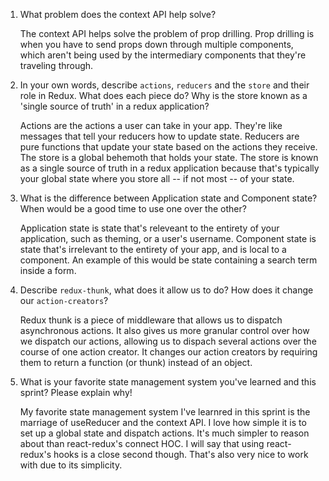 1. What problem does the context API help solve?

    The context API helps solve the problem of prop drilling. Prop drilling is when you have to send props down through multiple components, which aren't being used by the intermediary components that they're traveling through.

1. In your own words, describe `actions`, `reducers` and the `store` and their role in Redux. What does each piece do? Why is the store known as a 'single source of truth' in a redux application?

    Actions are the actions a user can take in your app. They're like messages that tell your reducers how to update state. Reducers are pure functions that update your state based on the actions they receive. The store is a global behemoth that holds your state. The store is known as a single source of truth in a redux application because that's typically your global state where you store all -- if not most -- of your state.

1. What is the difference between Application state and Component state? When would be a good time to use one over the other?

    Application state is state that's releveant to the entirety of your application, such as theming, or a user's username. Component state is state that's irrelevant to the entirety of your app, and is local to a component. An example of this would be state containing a search term inside a form.

1. Describe `redux-thunk`, what does it allow us to do? How does it change our `action-creators`?

    Redux thunk is a piece of middleware that allows us to dispatch asynchronous actions. It also gives us more granular control over how we dispatch our actions, allowing us to dispach several actions over the course of one action creator. It changes our action creators by requiring them to return a function (or thunk) instead of an object.

1. What is your favorite state management system you've learned and this sprint? Please explain why!

    My favorite state management system I've learnred in this sprint is the marriage of useReducer and the context API. I love how simple it is to set up a global state and dispatch actions. It's much simpler to reason about than react-redux's connect HOC. I will say that using react-redux's hooks is a close second though. That's also very nice to work with due to its simplicity.